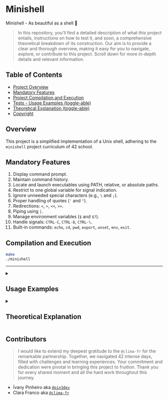 # Minishell
Minishell - As beautiful as a shell 🐚

>In this repository, you'll find a detailed description of what this project entails, instructions on how to test it, and soon, a comprehensive theoretical breakdown of its construction. Our aim is to provide a clear and thorough overview, making it easy for you to navigate, explore, or contribute to this project. Scroll down for more in-depth details and relevant information.

## Table of Contents
- [Project Overview](#overview)
- [Mandatory Features](#mandatory-features)
- [Project Compilation and Execution](#compilation-and-execution)
- [Tests -  Usage Examples (toggle-able)](#usage-examples)
- [Theoretical Explanation (toggle-able)](#theoretical-explanation)
- [Copyright](#contributors)



## Overview

This project is a simplified implementation of a Unix shell, adhering to the `minishell` project curriculum of 42 school.

## Mandatory Features

1.  Display command prompt.
2.  Maintain command history.
3.  Locate and launch executables using PATH, relative, or absolute paths.
4.  Restrict to one global variable for signal indication.
5.  Ignore unneeded special characters (e.g., `\` and `;`).
6.  Proper handling of quotes (`'` and `"`).
7.  Redirections: `<`, `>`, `<<`, `>>`.
8.  Piping using `|`.
9.  Manage environment variables (`$` and `$?`).
10.  Handle signals: `CTRL-C`, `CTRL-D`, `CTRL-\`.
11.  Built-in commands: `echo`, `cd`, `pwd`, `export`, `unset`, `env`, `exit`.

## Compilation and Execution

```bash
make
./minishell
```

---

<details><summary><h2 id="Usage Examples">Usage Examples</h2></summary>

The tests below were thought up by my friend `@waltergcc`, for more examples you can visit his [repository here](https://github.com/waltergcc/42-minishell#tests)

## Table of Tests
- [General](#general)
- [Quotes](#quote-handling)
- [Builtins](#builtins)
- [Expanding $?](#expanding-exit-status-variables-by-)
- [Expanding $](#expanding-environment-variables-by-)
- [Signals](#signal-control-by-ctrlc-ctrld-ctrl)
- [Pipes](#pipes)
- [Redirs and Heredocs](#redirs-and-heredoc)

### General
```bash
cliva_minixHell> date
#[...command output...]
cliva_minixHell> who
#[...command output...]
cliva_minixHell> touch 1 2 3
cliva_minixHell> ls
#[...command output + files 1 2 3 created...]
cliva_minixHell> rm 1 2 3
#[...command output + files 1 2 3 created...]
cliva_minixHell> ls
#[...command output without removed files 1 2 3...]
cliva_minixHell> /bin/ls
#[...command output...]

#I encourage you to test with more commands, you can use your creativity
```

### Quote Handling
```bash
cliva_minixHell> "/bin/ls"
#[...command output...]
cliva_minixHell> "ls"
#[...command output...]
cliva_minixHell> "ls -l"
#[...error output...]
cliva_minixHell> "cat" existing_files
#[...content of existing file output...]
cliva_minixHell> "cat existing_files"
#[...error output...]

#I encourage you to try another type and quantity of quotation marks, mixing double and single quotation marks, you can use your creativity
```

### Builtins

###### ECHO:
```bash
cliva_minixHell> echo This is a test
#[This is a test]
cliva_minixHell> echo -n Hello World
#[Hello Worldcliva_minixHell>]
cliva_minixHell> echo -n -n -n -n -n Hello World
#[Hello Worldcliva_minixHell>]
cliva_minixHell> echo -nnnnnnnnn Hello World
#[Hello Worldcliva_minixHell>]
cliva_minixHell> echo "Hello      with       spaces"
#["Hello with spaces"]
cliva_minixHell> echo "test with %specials *chars"
#[test with %specials *chars]
cliva_minixHell> echo "cat lol.c cat > Iol.c"
#[cat lol.c cat > Iol.c]
cliva_minixHell> echo 'Hello      with       spaces'
#["Hello with spaces"]
cliva_minixHell> echo 'test with %specials *chars'
#[test with %specials *chars]
cliva_minixHell> echo 'cat lol.c cat > Iol.c'
#[cat lol.c cat > Iol.c]
cliva_minixHell> echo '$HOME > home.txt'
#[$HOME > home.txt]

#I encourage you to test the status with other commands such as expr for example, you can use your creativity
```

###### CD, PWD & ENV
```bash
cliva_minixHell> env
#[...current list of environment variables with their values output...]
cliva_minixHell> pwd
#[...path of your current directory output...] 
cliva_minixHell> cd .
#[...stay on your current directory...]
cliva_minixHell> cd ..
#[...change to the parent directory of the current directory...]
cliva_minixHell> cd /path/to/a/directory
#[...change to the directory provided...]
cliva_minixHell> cd 
#[...change to the HOME directory...]
```

###### EXPORT:
```bash
cliva_minixHell> export NEW_VAR
cliva_minixHell> export
#[...current list of environment variables with their values in alphabetical order, including the NEW_VAR...]
cliva_minixHell> env
#[...current list of environment variables with their values in common order, without the NEW_VAR...]
cliva_minixHell> export NEW_VAR=42
cliva_minixHell> export
#[...current list of environment variables with their values in alphabetical order, including the NEW_VAR and their new value...]
cliva_minixHell> env
#[...current list of environment variables with their values in common order, with the NEW_VAR and their value...]
cliva_minixHell> export NEW_VAR="A little change"
cliva_minixHell> export
#[...current list of environment variables with their values in alphabetical order, including the NEW_VAR and their new value...]
cliva_minixHell> export NEW_VAR=$USER
cliva_minixHell> export
#[...current list of environment variables with their values in alphabetical order, including the NEW_VAR and their new value (YOUR_USERNAME)...]
cliva_minixHell> export 123=VALUE
#[...error output...]
cliva_minixHell> export _123=VALUE
cliva_minixHell> export
#[...current list of environment variables with their values in alphabetical order, including the _123 and their value...]
```

###### UNSET:
```bash
cliva_minixHell> unset NEW_VAR _123
cliva_minixHell> export
#[...current list of environment variables with their values in alphabetical order, without NEW_VAR and _123...]
cliva_minixHell> env
#[...current list of environment variables with their values in common order, without NEW_VAR and _123...]
cliva_minixHell> unset HOME
cliva_minixHell> cd
#[...error output...]
cliva_minixHell> unset PATH
cliva_minixHell> #HERE TRY ANY COMMAND
#[...error output...]
```

###### EXIT
```bash
cliva_minixHell> exit
#[exit]
```

### Expanding Exit Status Variables By `$?`
```bash
cliva_minixHell> ./minishell
cliva_minixHell> exit 1
#[exit]
cliva_minixHell> echo $?
#[1]
cliva_minixHell> ./minishell
cliva_minixHell> exit 42
#[exit]
cliva_minixHell> echo $?
#[42]
cliva_minixHell> ./minishell
cliva_minixHell> exit -42
#[exit]
cliva_minixHell> echo $?
#[214]
cliva_minixHell> ./minishell
cliva_minixHell> exit 42 10
#[exit]
#[...error output...]
cliva_minixHell> echo $?
#[1]
cliva_minixHell> ./minishell
cliva_minixHell> exit 42blabla
#[...error output...]

#
```

### Expanding Environment Variables By `$`
```bash
cliva_minixHell> echo $HOME
#[...your HOME path...]
cliva_minixHell> echo "$HOME"
#[...your HOME path...]
cliva_minixHell> echo '$HOME'
#[$HOME]
cliva_minixHell> echo $HOME.test
#[...your HOME path + .test...]
cliva_minixHell> echo $HOME/test
#[...your HOME path + /test...]
cliva_minixHell> echo $HOME.test/$USER
#[...your HOME path + /test + / +  your USER name...]
```

### Signal Control by `CTRL+C`, `CTRL+D`, `CTRL+\`
###### EMPTY PROMPT

```bash
cliva_minixHell> #HOLD CTRL+C
#[^C]
cliva_minixHell> echo $?
#[130]
cliva_minixHell> #HOLD CTRL+\
#[...nothing happens...]
cliva_minixHell> #HOLD CTRL+D
#[exit]
bash> echo $?
#[0]
```

###### FULL PROMPT

```bash
cliva_minixHell> digit anything here #HOLD CTRL+C
#[^C]
cliva_minixHell> echo $?
#[130]
cliva_minixHell> digit anything here #HOLD CTRL+\
#[...nothing happens...]
cliva_minixHell> digit anything here #HOLD CTRL+D
#[...nothing happens...]
```

###### INTERACTIVE MODE

```bash
cliva_minixHell> cat
#[...interactive mode]
cliva_minixHell> #HOLD CTRL+C
#[^C]
cliva_minixHell> echo $?
#[130]
cliva_minixHell> cat
#[...interactive mode]
cliva_minixHell> #HOLD CTRL+\
#[\Quit (core dumped)]
cliva_minixHell> echo $?
#[131]
cliva_minixHell> cat
#[...interactive mode]
cliva_minixHell> #HOLD CTRL+D
#[exit]
bash> echo $?
#[0]
```

### Pipes
```bash
cliva_minixHell> cat Makefile | grep NAME | wc -l
#[...how many lines are in the Makefile with NAME...]
cliva_minixHell> ps aux | sort -rk 4 | head
#[...List the processes that consume the most memory...]
cliva_minixHell> ls -l | grep "^-" | wc -l
#[...Count the number of files in a directory...]
```

### Redirs and Heredoc
```bash
cliva_minixHell> ls -l > test
#[...create test file with the ls output inside...]
cliva_minixHell> cat Makefile >> test
#[...add Makefile content on file test...]
cliva_minixHell> wc -l < test
#[...count the number of lines of file test..]
cliva_minixHell> cat << EOF
HI GUYS
EOF
#[HI GUYS]
cliva_minixHell> cat << EOF | wc -l
HI GUYS
EOF
#[1]
cliva_minixHell> cat << EOF
HI GUYS
HERE IS "$USER"
EOF
#[HI GUYS 
# HERE IS "YOUR_USER"]
cliva_minixHell> < test cat > test2
#[...create test2 file with thetest file content]
cliva_minixHell> wc -l < /etc/passwd > file1 > file2 > file3 > file4
#[...create file1, 2 and 3 empty and file4 with the  countn lines of passwd file content]
```
</details>

<details><summary><h2 id="Theoretical Explanation">Theoretical Explanation</h2></summary>

  >soon

</details>

## Contributors

>I would like to extend my deepest gratitude to the `@clima-fr` for the remarkable partnership. Together, we navigated 42 intense days, filled with challenges and learning experiences. Your commitment and dedication were pivotal in bringing this project to fruition. Thank you for every shared moment and all the hard work throughout this journey.

* Ívany Pinheiro aka [`@pin3dev`](https://github.com/pin3dev)
* Clara Franco aka [`@clima-fr`](https://github.com/clima-fr)


